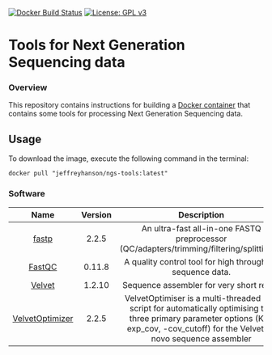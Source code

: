 [![Docker Build Status](https://img.shields.io/docker/build/jeffreyhanson/ngs-tools.svg)](https://hub.docker.com/r/jeffreyhanson/ngs-tools/)
[![License: GPL v3](https://img.shields.io/badge/license-GPL%20v3-brightgreen.svg)](https://www.gnu.org/licenses/gpl-3.0)

# Tools for Next Generation Sequencing data

### Overview

This repository contains instructions for building a [Docker container](https://www.docker.com/) that contains some tools for processing Next Generation Sequencing data.

## Usage

To download the image, execute the following command in the terminal:

    docker pull "jeffreyhanson/ngs-tools:latest"

### Software

| **Name** | **Version** | **Description**
| :----------: | :---------: | :----------: |
| [fastp](https://github.com/OpenGene/fastp) | 2.2.5 | An ultra-fast all-in-one FASTQ preprocessor (QC/adapters/trimming/filtering/splitting...)
| [FastQC](https://www.bioinformatics.babraham.ac.uk/projects/fastqc/) | 0.11.8 | A quality control tool for high throughput sequence data.
| [Velvet](https://www.ebi.ac.uk/~zerbino/velvet/) | 1.2.10 | Sequence assembler for very short reads
| [VelvetOptimizer](http://www.vicbioinformatics.com/software.velvetoptimiser.shtml) | 2.2.5 | VelvetOptimiser is a multi-threaded Perl script for automatically optimising the three primary parameter options (K, -exp_cov, -cov_cutoff) for the Velvet de novo sequence assembler
